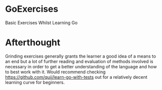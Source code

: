 # GoExercises
 Basic Exercises Whilst Learning Go

# Afterthought
 Grinding exercises generally grants the learner a good idea of a means to an end but a lot of further reading and evaluation of methods involved is necessary in order to get a   better understanding of the language and how to best work with it. Would recommend checking https://github.com/quii/learn-go-with-tests out for a relatively decent learning curve for beginners. 
